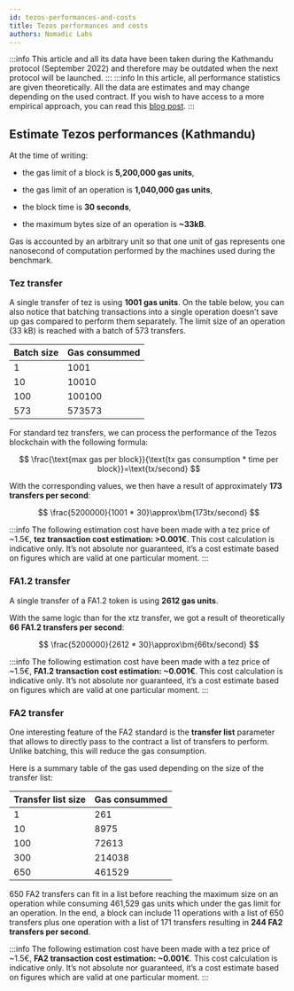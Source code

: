 ```yaml
---
id: tezos-performances-and-costs
title: Tezos performances and costs
authors: Nomadic Labs
---
```


:::info
This article and all its data have been taken during the Kathmandu protocol (September 2022) and therefore may be outdated when the next protocol will be launched.
:::
:::info
In this article, all performance statistics are given theoretically. All the data are estimates and may change depending on the used contract. If you wish to have access to a more empirical approach, you can read this [blog post](https://research-development.nomadic-labs.com/tps-evaluation.html).
:::

## Estimate Tezos performances (Kathmandu)

At the time of writing:

* the gas limit of a block is **5,200,000 gas units**,

* the gas limit of an operation is **1,040,000 gas units**,

* the block time is **30 seconds**,

* the maximum bytes size of an operation is **~33kB**.

Gas is accounted by an arbitrary unit so that one unit of gas represents one nanosecond of computation performed by the machines used during the benchmark.

### Tez transfer

A single transfer of tez is using **1001 gas units**. On the table below, you can also notice that batching transactions into a single operation doesn’t save up gas compared to perform them separately. The limit size of an operation (33 kB) is reached with a batch of 573 transfers.

| Batch size   | Gas consummed  |
| :----------- | :--------|
| 1   | 1001    |
| 10  | 10010   |  
| 100 | 100100  |
| 573 | 573573  |

For standard tez transfers, we can process the performance of the Tezos blockchain with the following formula:

$$
\frac{\text{max gas per block}}{\text{tx gas consumption * time per block}}=\text{tx/second}
$$

With the corresponding values, we then have a result of approximately **173 transfers per second**:

$$
\frac{5200000}{1001 * 30}\approx\bm{173tx/second}
$$

:::info
The following estimation cost have been made with a tez price of ~1.5€, **tez transaction cost estimation: >0.001€**.
This cost calculation is indicative only. It’s not absolute nor guaranteed, it’s a cost estimate based on figures which are valid at one particular moment.
:::

### FA1.2 transfer

A single transfer of a FA1.2 token is using **2612 gas units**.

With the same logic than for the xtz transfer, we got a result of theoretically **66 FA1.2 transfers per second**:

$$
\frac{5200000}{2612 * 30}\approx\bm{66tx/second}
$$

:::info
The following estimation cost have been made with a tez price of ~1.5€, **FA1.2 transaction cost estimation: ~0.001€**.
This cost calculation is indicative only. It’s not absolute nor guaranteed, it’s a cost estimate based on figures which are valid at one particular moment.
:::

### FA2 transfer

One interesting feature of the FA2 standard is the **transfer list** parameter that allows to directly pass to the contract a list of transfers to perform. Unlike batching, this will reduce the gas consumption.

Here is a summary table of the gas used depending on the size of the transfer list:

|  Transfer list size  |  Gas consummed      |
| :--------------- |:--------|
| 1   |  261
| 10  |  8975   |  
| 100 |  72613  |
| 300 |  214038 |  
| 650 |  461529 |

650 FA2 transfers can fit in a list before reaching the maximum size on an operation while consuming 461,529 gas units which under the gas limit for an operation. In the end, a block can include 11 operations with a list of 650 transfers plus one operation with a list of 171 transfers resulting in **244 FA2 transfers per second**.

:::info
The following estimation cost have been made with a tez price of ~1.5€, **FA2 transaction cost estimation: ~0.001€**.
This cost calculation is indicative only. It’s not absolute nor guaranteed, it’s a cost estimate based on figures which are valid at one particular moment.
:::
